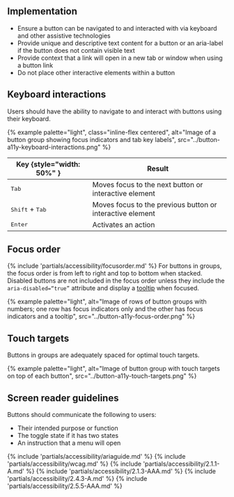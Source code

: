 ## Implementation

 - Ensure a button can be navigated to and interacted with via keyboard and other 
assistive technologies
 - Provide unique and descriptive text content for a button or an aria-label if the 
button does not contain visible text
 - Provide context that a link will open in a new tab or window when using a button 
link
 - Do not place other interactive elements within a button

## Keyboard interactions

Users should have the ability to navigate to and interact with buttons using their keyboard.

{% example palette="light",
          class="inline-flex centered",
          alt="Image of a button group showing focus indicators and tab key labels",
          src="../button-a11y-keyboard-interactions.png" %}

| Key {style="width: 50%" }         | Result                                                    |
| --------------------------------- | --------------------------------------------------------- |
| <kbd>Tab</kbd>                    | Moves focus to the next button or interactive element     |
| <kbd>Shift</kbd> + <kbd>Tab</kbd> | Moves focus to the previous button or interactive element |
| <kbd>Enter</kbd>                  | Activates an action                                       |

## Focus order

{% include 'partials/accessibility/focusorder.md' %} For buttons in groups, the focus order is from left to right and top to bottom when stacked. Disabled buttons are not included in the focus order unless they include the `aria-disabled=“true”` attribute and display a [tooltip](/elements/tooltip) when focused.

{% example palette="light",
          alt="Image of rows of button groups with numbers; one row has focus indicators only and the other has focus indicators and a tooltip",
          src="../button-a11y-focus-order.png" %}

## Touch targets
Buttons in groups are adequately spaced for optimal touch targets.

{% example palette="light",
          alt="Image of button group with touch targets on top of each button",
          src="../button-a11y-touch-targets.png" %}

## Screen reader guidelines

Buttons should communicate the following to users:
 - Their intended purpose or function
 - The toggle state if it has two states
 - An instruction that a menu will open

{% include 'partials/accessibility/ariaguide.md' %}
{% include 'partials/accessibility/wcag.md' %}
{% include 'partials/accessibility/2.1.1-A.md' %}
{% include 'partials/accessibility/2.1.3-AAA.md' %}
{% include 'partials/accessibility/2.4.3-A.md' %}
{% include 'partials/accessibility/2.5.5-AAA.md' %}
